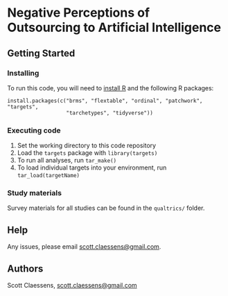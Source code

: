 # Negative Perceptions of Outsourcing to Artificial Intelligence

## Getting Started

### Installing

To run this code, you will need to [install R](https://www.r-project.org/) and 
the following R packages:

```
install.packages(c("brms", "flextable", "ordinal", "patchwork", "targets", 
                   "tarchetypes", "tidyverse"))
```

### Executing code

1. Set the working directory to this code repository
2. Load the `targets` package with `library(targets)`
3. To run all analyses, run `tar_make()`
4. To load individual targets into your environment, run `tar_load(targetName)`

### Study materials

Survey materials for all studies can be found in the `qualtrics/` folder.

## Help

Any issues, please email scott.claessens@gmail.com.

## Authors

Scott Claessens, scott.claessens@gmail.com
